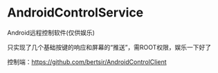 # AndroidControlService
Android远程控制软件(仅供娱乐)

只实现了几个基础按键的响应和屏幕的“推送”，需ROOT权限，娱乐一下好了

控制端：https://github.com/bertsir/AndroidControlClient
